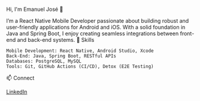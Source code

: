 Hi, I'm Emanuel José 👋

I’m a React Native Mobile Developer passionate about building robust and user-friendly applications for Android and iOS. With a solid foundation in Java and Spring Boot, I enjoy creating seamless integrations between front-end and back-end systems.
🚀 Skills

    Mobile Development: React Native, Android Studio, Xcode
    Back-End: Java, Spring Boot, RESTful APIs
    Databases: PostgreSQL, MySQL
    Tools: Git, GitHub Actions (CI/CD), Detox (E2E Testing)

📫 Connect

  [LinkedIn](https://www.linkedin.com/in/emanuel-jsa/)

